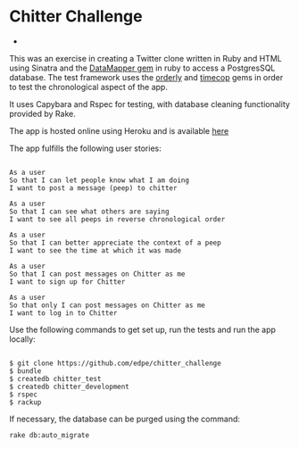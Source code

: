 # Chitter Challenge
-
This was an exercise in creating a Twitter clone written in Ruby and HTML using Sinatra and the [DataMapper gem](http://datamapper.org/) in ruby to access a PostgresSQL database. The test framework uses the [orderly](https://github.com/jmondo/orderly/blob/master/README.md) and [timecop](https://github.com/travisjeffery/timecop) gems in order to test the chronological aspect of the app.

It uses Capybara and Rspec for testing, with database cleaning functionality provided by Rake.

The app is hosted online using Heroku and is available [here](https://glacial-meadow-18204.herokuapp.com/users/new)

The app fulfills the following user stories:

```

As a user
So that I can let people know what I am doing  
I want to post a message (peep) to chitter

As a user
So that I can see what others are saying  
I want to see all peeps in reverse chronological order

As a user
So that I can better appreciate the context of a peep
I want to see the time at which it was made

As a user
So that I can post messages on Chitter as me
I want to sign up for Chitter

As a user
So that only I can post messages on Chitter as me
I want to log in to Chitter
```

Use the following commands to get set up, run the tests and run the app locally:

```

$ git clone https://github.com/edpe/chitter_challenge
$ bundle
$ createdb chitter_test
$ createdb chitter_development
$ rspec
$ rackup
```

If necessary, the database can be purged using the command:
```
rake db:auto_migrate
```
